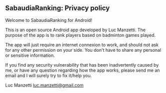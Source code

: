 ## SabaudiaRanking: Privacy policy

Welcome to SabaudiaRanking for Android!

This is an open source Android app developed by Luc Manzetti.
The purpose of the app is to rank players based on badminton games played.

The app will just require an internet connexion to work, and should not ask for any other permission on your side.
You don't have to share any personal or sensitive information.

If you find any security vulnerability that has been inadvertently caused by me, or have any question regarding how the app works, please send me an email and I will surely try to fix it/help you.

Luc Manzetti
luc.manzetti@gmail.com
